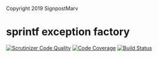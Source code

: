 Copyright 2019 SignpostMarv

# sprintf exception factory
[![Scrutinizer Code Quality](https://scrutinizer-ci.com/g/SignpostMarv/sprintf-exception-factory/badges/quality-score.png?b=master)](https://scrutinizer-ci.com/g/SignpostMarv/sprintf-exception-factory/?branch=master)
[![Code Coverage](https://scrutinizer-ci.com/g/SignpostMarv/sprintf-exception-factory/badges/coverage.png?b=master)](https://scrutinizer-ci.com/g/SignpostMarv/sprintf-exception-factory/?branch=master)
[![Build Status](https://scrutinizer-ci.com/g/SignpostMarv/sprintf-exception-factory/badges/build.png?b=master)](https://scrutinizer-ci.com/g/SignpostMarv/sprintf-exception-factory/build-status/master)
